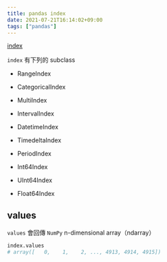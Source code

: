 ```yaml
---
title: pandas index
date: 2021-07-21T16:14:02+09:00
tags: ["pandas"]
---
```

[index](https://pandas.pydata.org/pandas-docs/stable/reference/api/pandas.Index.html)

`index` 有下列的 subclass

- RangeIndex

- CategoricalIndex

- MultiIndex

- IntervalIndex

- DatetimeIndex

- TimedeltaIndex

- PeriodIndex

- Int64Index

- UInt64Index

- Float64Index

## values

`values` 會回傳 `NumPy` n-dimensional array（ndarray）

```python
index.values
# array([   0,    1,    2, ..., 4913, 4914, 4915])
```
